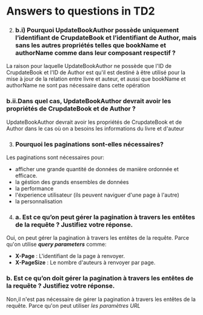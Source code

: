 # Answers to questions in TD2

2.  ### b.i) Pourquoi UpdateBookAuthor possède uniquement l’identifiant de CrupdateBook et l’identifiant de Author, mais sans les autres propriétés telles que bookName et authorName comme dans leur composant respectif ? 

La raison pour laquelle UpdateBookAuthor ne possède que l'ID de CrupdateBook et l'ID de Author est qu'il est destiné à être utilisé pour la mise à jour de la relation entre livre et auteur, et aussi que bookName et authorName ne sont pas nécessaire dans cette opération

### b.ii.Dans quel cas, UpdateBookAuthor devrait avoir les propriétés de CrupdateBook et de Author ?

UpdateBookAuthor devrait avoir les propriétés de CrupdateBook et de Author dans le cas où on a besoins les informations du livre et d'auteur

3. ### Pourquoi les paginations sont-elles nécessaires?
Les paginations sont nécessaires pour: 
- afficher une grande quantité de données de manière ordonnée et efficace.
- la géstion des grands ensembles de données 
- la performance 
- l'éxperience utilisateur (ils peuvent naviguer d'une page à l'autre)   
- la personnalisation 

4. ###  a. Est ce qu’on peut gérer la pagination à travers les entêtes de la requête ? Justifiez votre réponse.
Oui, on peut gérer la pagination à travers les entêtes de la requête. Parce qu'on utilise ___query parameters___  comme:
- __X-Page__ : L'identifiant de la page à renvoyer.
- __X-PageSize__ : Le nombre d'auteurs à renvoyer par page.



### b. Est ce qu’on doit gérer la pagination  à travers les entêtes de la requête ?  Justifiez votre réponse.

Non,il n'est pas nécessaire de  gérer la pagination  à travers les entêtes de la requête. Parce qu'on peut     utiliser _les paramètres URL_ 